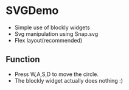 # SVGDemo
- Simple use of blockly widgets
- Svg manipulation using Snap.svg
- Flex layout(recommended)

## Function
- Press W,A,S,D to move the circle.
- The blockly widget actually does nothing :)

